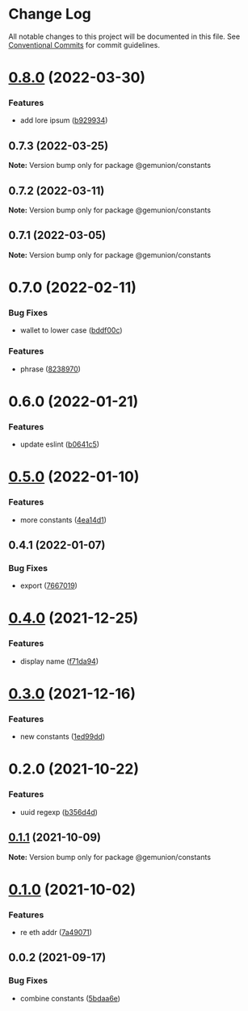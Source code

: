 # Change Log

All notable changes to this project will be documented in this file.
See [Conventional Commits](https://conventionalcommits.org) for commit guidelines.

# [0.8.0](https://github.com/gemunion/common-packages/compare/@gemunion/constants@0.7.3...@gemunion/constants@0.8.0) (2022-03-30)


### Features

* add lore ipsum ([b929934](https://github.com/gemunion/common-packages/commit/b92993447407b16533da277a523d51a7a06df0f5))





## 0.7.3 (2022-03-25)

**Note:** Version bump only for package @gemunion/constants





## 0.7.2 (2022-03-11)

**Note:** Version bump only for package @gemunion/constants





## 0.7.1 (2022-03-05)

**Note:** Version bump only for package @gemunion/constants





# 0.7.0 (2022-02-11)


### Bug Fixes

* wallet to lower case ([bddf00c](https://github.com/gemunion/common-packages/commit/bddf00cd6a247f1f85385e9ea5b4c7d50ea1df30))


### Features

* phrase ([8238970](https://github.com/gemunion/common-packages/commit/8238970b884f644ccb1e533fb097ccb90b600a6e))





# 0.6.0 (2022-01-21)


### Features

* update eslint ([b0641c5](https://github.com/gemunion/common-packages/commit/b0641c56905cea9c017b32b1d0ddc3672822b268))





# [0.5.0](https://github.com/gemunion/common-packages/compare/@gemunion/constants@0.4.1...@gemunion/constants@0.5.0) (2022-01-10)


### Features

* more constants ([4ea14d1](https://github.com/gemunion/common-packages/commit/4ea14d14ebae5b57c1856898df4780af649effcc))





## 0.4.1 (2022-01-07)


### Bug Fixes

* export ([7667019](https://github.com/gemunion/common-packages/commit/7667019b984a5f21bb8eef4aadd1d99deac18e0b))





# [0.4.0](https://github.com/gemunion/common-packages/compare/@gemunion/constants@0.3.0...@gemunion/constants@0.4.0) (2021-12-25)


### Features

* display name ([f71da94](https://github.com/gemunion/common-packages/commit/f71da9444a38c219dc538e7e6ac9e9c3a48f7fed))





# [0.3.0](https://github.com/gemunion/common-packages/compare/@gemunion/constants@0.2.0...@gemunion/constants@0.3.0) (2021-12-16)


### Features

* new constants ([1ed99dd](https://github.com/gemunion/common-packages/commit/1ed99dd3798db90d9950bde046d1d304ac208d2a))





# 0.2.0 (2021-10-22)


### Features

* uuid regexp ([b356d4d](https://github.com/gemunion/common-packages/commit/b356d4d438f89091c2823bcc366ab166f88b24da))





## [0.1.1](https://github.com/gemunion/common-packages/compare/@gemunion/constants@0.1.0...@gemunion/constants@0.1.1) (2021-10-09)

**Note:** Version bump only for package @gemunion/constants





# [0.1.0](https://github.com/gemunion/common-packages/compare/@gemunion/constants@0.0.2...@gemunion/constants@0.1.0) (2021-10-02)


### Features

* re eth addr ([7a49071](https://github.com/gemunion/common-packages/commit/7a49071330b8f4051e5f78f2992ac52a87f8d33c))





## 0.0.2 (2021-09-17)


### Bug Fixes

* combine constants ([5bdaa6e](https://github.com/gemunion/common-packages/commit/5bdaa6e7d3f67e247ddb071a2f56fc742974c0f6))
